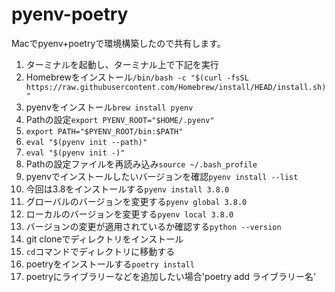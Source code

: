 # pyenv-poetry
Macでpyenv+poetryで環境構築したので共有します。
1. ターミナルを起動し、ターミナル上で下記を実行
2. Homebrewをインストール`/bin/bash -c "$(curl -fsSL https://raw.githubusercontent.com/Homebrew/install/HEAD/install.sh)"`
3. pyenvをインストール`brew install pyenv`
4. Pathの設定`export PYENV_ROOT="$HOME/.pyenv"`
5. `export PATH="$PYENV_ROOT/bin:$PATH"`
6. `eval "$(pyenv init --path)"`
7. `eval "$(pyenv init -)"`
8. Pathの設定ファイルを再読み込み`source ~/.bash_profile`
9. pyenvでインストールしたいバージョンを確認`pyenv install --list`
10. 今回は3.8をインストールする`pyenv install 3.8.0`
11. グローバルのバージョンを変更する`pyenv global 3.8.0`
12. ローカルのバージョンを変更する`pyenv local 3.8.0`
13. バージョンの変更が適用されているか確認する`python --version`
14. git cloneでディレクトリをインストール
15. `cd`コマンドでディレクトリに移動する
16. poetryをインストールする`poetry install`
17. poetryにライブラリーなどを追加したい場合'poetry add ライブラリー名'
